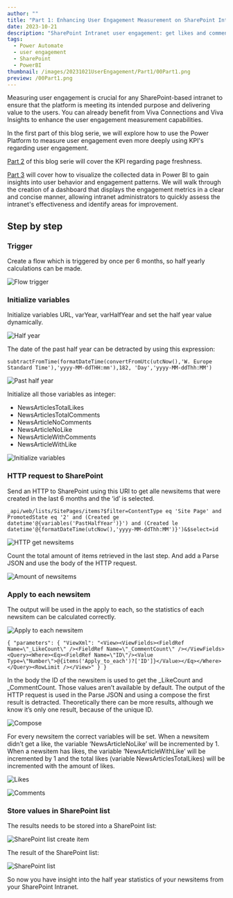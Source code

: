 ```yaml
---
author: ""
title: "Part 1: Enhancing User Engagement Measurement on SharePoint Intranets with Power Platform"
date: 2023-10-21
description: "SharePoint Intranet user engagement: get likes and comments of news items"
tags:
  - Power Automate
  - user engagement
  - SharePoint
  - PowerBI
thumbnail: /images/20231021UserEngagement/Part1/00Part1.png
preview: /00Part1.png
---
```


Measuring user engagement is crucial for any SharePoint-based intranet to ensure that the platform is meeting its intended purpose and delivering value to the users. You can already benefit from Viva Connections and Viva Insights to enhance the user engagement measurement capabilities.

In the first part of this blog serie, we will explore how to use the Power Platform to measure user engagement even more deeply using KPI's regarding user engagement. 

[Part 2](/BlogBytes/blog/20231021-userengagement-part2) of this blog serie will cover the KPI regarding page freshness. 

[Part 3](/BlogBytes/blog//20231021-userengagement-part3) will cover how to visualize the collected data in Power BI to gain insights into user behavior and engagement patterns. We will walk through the creation of a dashboard that displays the engagement metrics in a clear and concise manner, allowing intranet administrators to quickly assess the intranet's effectiveness and identify areas for improvement.

## Step by step
### Trigger
Create a flow which is triggered by once per 6 months, so half yearly calculations can be made.

![Flow trigger](/images/20231021UserEngagement/Part1/1-recurrence.png)

### Initialize variables
Initialize variables URL, varYear, varHalfYear and set the half year value dynamically. 

![Half year](/images/20231021UserEngagement/Part1/2-halfyear.png)

The date of the past half year can be detracted by using this expression:
```
subtractFromTime(formatDateTime(convertFromUtc(utcNow(),'W. Europe Standard Time'),'yyyy-MM-ddTHH:mm'),182, 'Day','yyyy-MM-ddThh:MM')
```
![Past half year](/images/20231021UserEngagement/Part1/3-pasthalfyear.png)


Initialize all those variables as integer:
* NewsArticlesTotalLikes
* NewsArticlesTotalComments
* NewsArticleNoComments
* NewsArticleNoLike
* NewsArticleWithComments
* NewsArticleWithLike

![Initialize variables](/images/20231021UserEngagement/Part1/4-variables.png)

### HTTP request to SharePoint
Send an HTTP to SharePoint using this URI to get alle newsitems that were created in the last 6 months and the ‘id’ is selected.
```
_api/web/lists/SitePages/items?$filter=ContentType eq 'Site Page' and PromotedState eq '2' and (Created ge datetime'@{variables('PastHalfYear')}') and (Created le datetime'@{formatDateTime(utcNow(),'yyyy-MM-ddThh:MM')}')&$select=id
```
![HTTP get newsitems](/images/20231021UserEngagement/Part1/5-HTTPGetNews.png)

Count the total amount of items retrieved in the last step. And add a Parse JSON and use the body of the HTTP request.

![Amount of newsitems](/images/20231021UserEngagement/Part1/6-amount.png)

### Apply to each newsitem
The output will be used in the apply to each, so the statistics of each newsitem can be calculated correctly.

![Apply to each newsitem](/images/20231021UserEngagement/Part1/7-applytoeach.png)

```
{ "parameters": { "ViewXml": "<View><ViewFields><FieldRef Name=\"_LikeCount\" /><FieldRef Name=\"_CommentCount\" /></ViewFields><Query><Where><Eq><FieldRef Name=\"ID\"/><Value Type=\"Number\">@{items('Apply_to_each')?['ID']}</Value></Eq></Where></Query><RowLimit /></View>" } }
```

In the body the ID of the newsitem is used to get the _LikeCount and _CommentCount. Those values aren’t available by default.
The output of the HTTP request is used in the Parse JSON and using a compose the first result is detracted. Theoretically there can be more results, although we know it’s only one result, because of the unique ID. 

![Compose](/images/20231021UserEngagement/Part1/8-compose.png)

For every newsitem the correct variables will be set. When a newsitem didn’t get a like, the variable ‘NewsArticleNoLike’ will be incremented by 1. When a newsitem has likes, the variable ‘NewsArticleWithLike’ will be incremented by 1 and the total likes (variable NewsArticlesTotalLikes) will be incremented with the amount of likes.

![Likes](/images/20231021UserEngagement/Part1/9-conditionlikes.png)


![Comments](/images/20231021UserEngagement/Part1/10-conditioncomments.png)


### Store values in SharePoint list
The results needs to be stored into a SharePoint list:

![SharePoint list create item](/images/20231021UserEngagement/Part1/11-createitemSP.png)

The result of the SharePoint list:

![SharePoint list](/images/20231021UserEngagement/Part1/12-sharepointlist.png)


So now you have insight into the half year statistics of your newsitems from your SharePoint Intranet. 